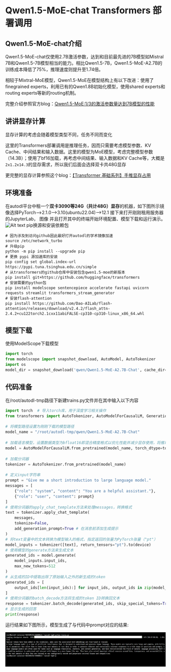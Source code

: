 # Qwen1.5-MoE-chat Transformers 部署调用
## Qwen1.5-MoE-chat介绍
Qwen1.5-MoE-chat仅使用2.7B激活参数，达到和目前最先进的7B模型如Mistral 7B和Qwen1.5-7B模型相当的能力。相比Qwen1.5-7B，Qwen1.5-MoE-A2.7B的训练成本降低了75%，推理速度则提升至1.74倍。

相较于Mixtral-MoE模型，Qwen1.5-MoE在模型结构上有以下改进：使用了finegrained experts，利用已有的Qwen1.8B初始化模型，使用shared experts和routing experts等新的routing机制。

完整介绍参照官方blog：[Qwen1.5-MoE:1/3的激活参数量达到7B模型的性能](https://qwenlm.github.io/zh/blog/qwen-moe/)

## 讲讲显存计算
显存计算的考虑会随着模型类型不同，任务不同而变化

这里的Transformers部署调用是推理任务，因而只需要考虑模型参数、KV Cache、中间结果和输入数据。这里的模型为MoE模型，考虑完整模型参数（14.3B）；使用了bf16加载，再考虑中间结果、输入数据和KV Cache等，大概是`2x1.2x14.3`的显存需求，所以我们后面会选择双卡共48G显存

更完整的显存计算参照这个blog：[【Transformer 基础系列】手推显存占用](https://zhuanlan.zhihu.com/p/648924115)
## 环境准备
在autodl平台中租一个**双卡3090等24G（共计48G）显存**的机器，如下图所示镜像选择PyTorch-->2.1.0-->3.10(ubuntu22.04)-->12.1
接下来打开刚刚租用服务器的JupyterLab， 图像 并且打开其中的终端开始环境配置、模型下载和运行演示。 
![Alt text](images/image-1.png)
pip换源和安装依赖包
```shell
# 因为涉及到访问github因此最好打开autodl的学术镜像加速
source /etc/network_turbo
# 升级pip
python -m pip install --upgrade pip
# 更换 pypi 源加速库的安装
pip config set global.index-url https://pypi.tuna.tsinghua.edu.cn/simple
# 从transformers的github仓库中安装包含qwen1.5-moe的新版本
pip install git+https://github.com/huggingface/transformers
# 安装需要的python包
pip install modelscope sentencepiece accelerate fastapi uvicorn requests streamlit transformers_stream_generator
# 安装flash-attention
pip install https://github.com/Dao-AILab/flash-attention/releases/download/v2.4.2/flash_attn-2.4.2+cu122torch2.1cxx11abiFALSE-cp310-cp310-linux_x86_64.whl
```
## 模型下载
使用ModelScope下载模型
```python
import torch
from modelscope import snapshot_download, AutoModel, AutoTokenizer
import os
model_dir = snapshot_download('qwen/Qwen1.5-MoE-A2.7B-Chat', cache_dir='/root/autodl-tmp', revision='master')
```
## 代码准备
在/root/autodl-tmp路径下新建trains.py文件并在其中输入以下内容
```python
import torch  # 导入torch库，用于深度学习相关操作
from transformers import AutoTokenizer, AutoModelForCausalLM, GenerationConfig  # 三个类分别用于加载分词器、加载因果语言模型和加载生成配置

# 将模型路径设置为刚刚下载的模型路径
model_name = "/root/autodl-tmp/qwen/Qwen1.5-MoE-A2.7B-Chat"

# 加载语言模型，设置数据类型为bfloat16即混合精度格式以优化性能并减少显存使用，将推理设备设置为`auto`自动选择最佳的设备进行推理，如果没有可用的GPU，它可能会回退到CPU
model = AutoModelForCausalLM.from_pretrained(model_name, torch_dtype=torch.bfloat16, device_map="auto")

# 加载分词器
tokenizer = AutoTokenizer.from_pretrained(model_name)

# 定义input字符串
prompt = "Give me a short introduction to large language model."
messages = [
    {"role": "system", "content": "You are a helpful assistant."},
    {"role": "user", "content": prompt}
]
# 使用分词器的apply_chat_template方法来处理messages，转换格式
text = tokenizer.apply_chat_template(
    messages,
    tokenize=False,
    add_generation_prompt=True # 在消息前添加生成提示
)
# 将text变量中的文本转换为模型输入的格式，指定返回的张量为PyTorch张量（"pt"）
model_inputs = tokenizer([text], return_tensors="pt").to(device)
# 使用模型的generate方法来生成文本
generated_ids = model.generate(
    model_inputs.input_ids,
    max_new_tokens=512
)
# 从生成的ID中提取出除了原始输入之外的新生成的token
generated_ids = [
    output_ids[len(input_ids):] for input_ids, output_ids in zip(model_inputs.input_ids, generated_ids)
]
# 使用分词器的batch_decode方法将生成的token ID转换回文本
response = tokenizer.batch_decode(generated_ids, skip_special_tokens=True)[0]
# 显示生成的回答
print(response)
```
运行结果如下图所示，模型生成了与代码中prompt对应的结果:

![alt text](images/image-2.png)
